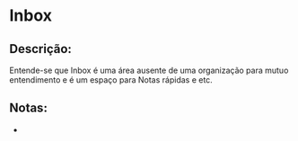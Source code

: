# Inbox

## Descrição:
Entende-se que Inbox é uma área ausente de uma organização para mutuo entendimento e é um espaço para Notas rápidas e etc.

## Notas:

- 
